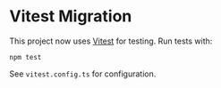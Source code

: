 # Vitest Migration

This project now uses [Vitest](https://vitest.dev/) for testing. Run tests with:

```
npm test
```

See `vitest.config.ts` for configuration.
